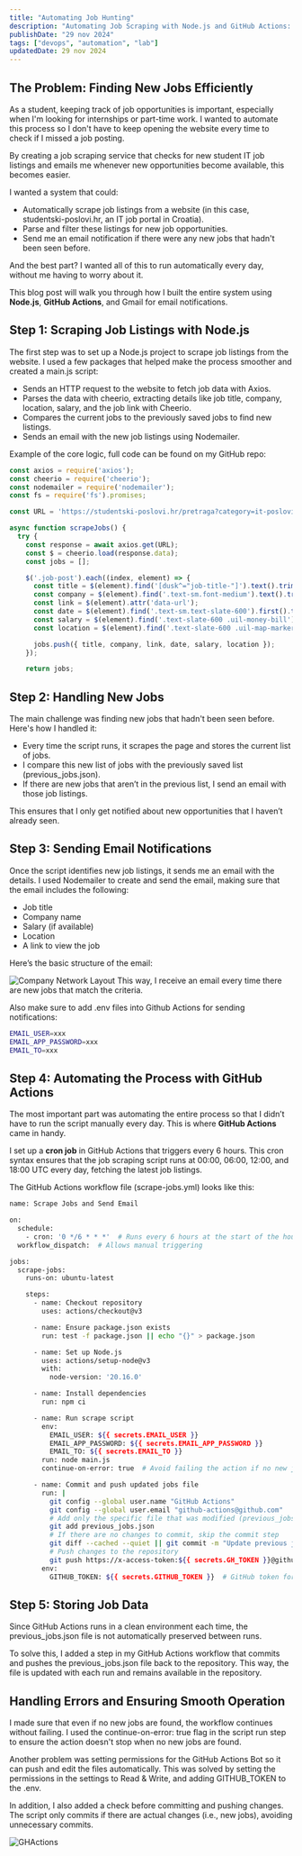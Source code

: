 ```yaml
---
title: "Automating Job Hunting"
description: "Automating Job Scraping with Node.js and GitHub Actions: A DevOps Approach to Streamline Job Hunting"
publishDate: "29 nov 2024"
tags: ["devops", "automation", "lab"]
updatedDate: 29 nov 2024
---
```


## The Problem: Finding New Jobs Efficiently
As a student, keeping track of job opportunities is important, especially when I'm looking for internships or part-time work. I wanted to automate this process so I don't have to keep opening the website every time to check if I missed a job posting. 

By creating a job scraping service that checks for new student IT job listings and emails me whenever new opportunities become available, this becomes easier.

I wanted a system that could:

- Automatically scrape job listings from a website (in this case, studentski-poslovi.hr, an IT job portal in Croatia).
- Parse and filter these listings for new job opportunities.
- Send me an email notification if there were any new jobs that hadn't been seen before.

And the best part? I wanted all of this to run automatically every day, without me having to worry about it.

This blog post will walk you through how I built the entire system using **Node.js**, **GitHub Actions**, and Gmail for email notifications.

## Step 1: Scraping Job Listings with Node.js

The first step was to set up a Node.js project to scrape job listings from the website. I used a few packages that helped make the process smoother and created a main.js script:

- Sends an HTTP request to the website to fetch job data with Axios.
- Parses the data with cheerio, extracting details like job title, company, location, salary, and the job link with Cheerio.
- Compares the current jobs to the previously saved jobs to find new listings.
- Sends an email with the new job listings using Nodemailer.

Example of the core logic, full code can be found on my GitHub repo:
```javascript title="main.js"
const axios = require('axios');
const cheerio = require('cheerio');
const nodemailer = require('nodemailer');
const fs = require('fs').promises;

const URL = 'https://studentski-poslovi.hr/pretraga?category=it-poslovi&province=zagreb&activated_from=all&min_hour_rate=';

async function scrapeJobs() {
  try {
    const response = await axios.get(URL);
    const $ = cheerio.load(response.data);
    const jobs = [];

    $('.job-post').each((index, element) => {
      const title = $(element).find('[dusk^="job-title-"]').text().trim();
      const company = $(element).find('.text-sm.font-medium').text().trim();
      const link = $(element).attr('data-url');
      const date = $(element).find('.text-sm.text-slate-600').first().text().trim();
      const salary = $(element).find('.text-slate-600 .uil-money-bill').parent().text().trim();
      const location = $(element).find('.text-slate-600 .uil-map-marker').parent().text().trim();

      jobs.push({ title, company, link, date, salary, location });
    });

    return jobs;
```

## Step 2: Handling New Jobs

The main challenge was finding new jobs that hadn't been seen before. Here's how I handled it:
- Every time the script runs, it scrapes the page and stores the current list of jobs.
- I compare this new list of jobs with the previously saved list (previous_jobs.json).
- If there are new jobs that aren’t in the previous list, I send an email with those job listings.

This ensures that I only get notified about new opportunities that I haven’t already seen.

## Step 3: Sending Email Notifications
Once the script identifies new job listings, it sends me an email with the details. I used Nodemailer to create and send the email, making sure that the email includes the following:
- Job title
- Company name
- Salary (if available)
- Location
- A link to view the job

Here’s the basic structure of the email:

![Company Network Layout](./email.png)
This way, I receive an email every time there are new jobs that match the criteria.

Also make sure to add .env files into Github Actions for sending notifications:
```bash title=".env"
EMAIL_USER=xxx
EMAIL_APP_PASSWORD=xxx
EMAIL_TO=xxx
```
## Step 4: Automating the Process with GitHub Actions
The most important part was automating the entire process so that I didn’t have to run the script manually every day. This is where **GitHub Actions** came in handy.

I set up a **cron job** in GitHub Actions that triggers every 6 hours. This cron syntax ensures that the job scraping script runs at 00:00, 06:00, 12:00, and 18:00 UTC every day, fetching the latest job listings.

The GitHub Actions workflow file (scrape-jobs.yml) looks like this:
```bash title="scrape-jobs.yml"
name: Scrape Jobs and Send Email

on:
  schedule:
    - cron: '0 */6 * * *'  # Runs every 6 hours at the start of the hour
  workflow_dispatch:  # Allows manual triggering

jobs:
  scrape-jobs:
    runs-on: ubuntu-latest

    steps:
      - name: Checkout repository
        uses: actions/checkout@v3

      - name: Ensure package.json exists
        run: test -f package.json || echo "{}" > package.json

      - name: Set up Node.js
        uses: actions/setup-node@v3
        with:
          node-version: '20.16.0'

      - name: Install dependencies
        run: npm ci

      - name: Run scrape script
        env:
          EMAIL_USER: ${{ secrets.EMAIL_USER }}
          EMAIL_APP_PASSWORD: ${{ secrets.EMAIL_APP_PASSWORD }}
          EMAIL_TO: ${{ secrets.EMAIL_TO }}
        run: node main.js
        continue-on-error: true  # Avoid failing the action if no new jobs

      - name: Commit and push updated jobs file
        run: |
          git config --global user.name "GitHub Actions"
          git config --global user.email "github-actions@github.com"
          # Add only the specific file that was modified (previous_jobs.json)
          git add previous_jobs.json
          # If there are no changes to commit, skip the commit step
          git diff --cached --quiet || git commit -m "Update previous jobs file"  # Commit only if changes exist
          # Push changes to the repository
          git push https://x-access-token:${{ secrets.GH_TOKEN }}@github.com/marinkres/studentjobs.git
        env:
          GITHUB_TOKEN: ${{ secrets.GITHUB_TOKEN }}  # GitHub token for authentication

```
## Step 5: Storing Job Data
Since GitHub Actions runs in a clean environment each time, the previous_jobs.json file is not automatically preserved between runs. 

To solve this, I added a step in my GitHub Actions workflow that commits and pushes the previous_jobs.json file back to the repository. This way, the file is updated with each run and remains available in the repository.

## Handling Errors and Ensuring Smooth Operation
I made sure that even if no new jobs are found, the workflow continues without failing. I used the continue-on-error: true flag in the script run step to ensure the action doesn't stop when no new jobs are found.

Another problem was setting permissions for the GitHub Actions Bot so it can push and edit the files automatically. This was solved by setting the permissions in the settings to Read & Write, and adding GITHUB_TOKEN to the .env.

In addition, I also added a check before committing and pushing changes. The script only commits if there are actual changes (i.e., new jobs), avoiding unnecessary commits.

![GHActions](./github.png)